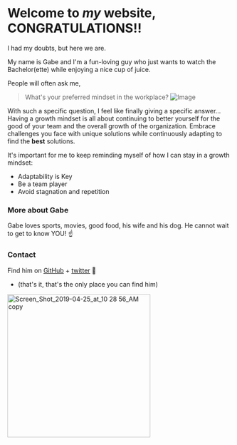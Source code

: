 # Welcome to _my_ website, CONGRATULATIONS!!

I had my doubts, but here we are.

My name is Gabe and I'm a fun-loving guy who just wants to watch the Bachelor(ette) while enjoying a nice cup of juice.

People will often ask me,
> What's your preferred mindset in the workplace?
![Image](https://i.redd.it/4n5x4xlngo331.jpg)

With such a specific question, I feel like finally giving a specific answer...
Having a growth mindset is all about continuing to better yourself for the good of your team and the overall growth of the organization. Embrace challenges you face with unique solutions while continuously adapting to find the **best** solutions. 

It's important for me to keep reminding myself of how I can stay in a growth mindset:
- Adaptability is Key
- Be a team player
- Avoid stagnation and repetition

### More about Gabe

Gabe loves sports, movies, good food, his wife and his dog. He cannot wait to get to know YOU! ☝️




### Contact

Find him on [GitHub](https://github.com/ghilliard) + [twitter](https://twitter.com/realtenaciousg) 👋

- (that's it, that's the only place you can find him)
<img width="321" alt="Screen_Shot_2019-04-25_at_10 28 56_AM copy" src="https://user-images.githubusercontent.com/87675445/126246418-afdf4ff6-13b6-40c6-8848-437ab536262a.png">
